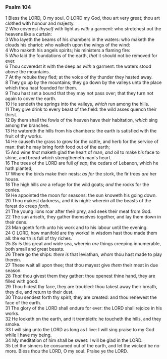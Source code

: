 ### Psalm 104

1 Bless the LORD, O my soul. O LORD my God, thou art very great; thou art clothed with honour and majesty.  
2 Who coverest *thyself* with light as *with* a garment: who stretchest out the heavens like a curtain:  
3 Who layeth the beams of his chambers in the waters: who maketh the clouds his chariot: who walketh upon the wings of the wind:  
4 Who maketh his angels spirits; his ministers a flaming fire:  
5 *Who* laid the foundations of the earth, *that* it should not be removed for ever.  
6 Thou coveredst it with the deep as *with* a garment: the waters stood above the mountains.  
7 At thy rebuke they fled; at the voice of thy thunder they hasted away.  
8 They go up by the mountains; they go down by the valleys unto the place which thou hast founded for them.  
9 Thou hast set a bound that they may not pass over; that they turn not again to cover the earth.  
10 He sendeth the springs into the valleys, *which* run among the hills.  
11 They give drink to every beast of the field: the wild asses quench their thirst.  
12 By them shall the fowls of the heaven have their habitation, *which* sing among the branches.  
13 He watereth the hills from his chambers: the earth is satisfied with the fruit of thy works.  
14 He causeth the grass to grow for the cattle, and herb for the service of man: that he may bring forth food out of the earth;  
15 And wine *that* maketh glad the heart of man, *and* oil to make *his* face to shine, and bread *which* strengtheneth man's heart.  
16 The trees of the LORD are full *of sap*; the cedars of Lebanon, which he hath planted;  
17 Where the birds make their nests: *as for* the stork, the fir trees *are* her house.  
18 The high hills *are* a refuge for the wild goats; *and* the rocks for the conies.  
19 He appointed the moon for seasons: the sun knoweth his going down.  
20 Thou makest darkness, and it is night: wherein all the beasts of the forest do creep *forth*.  
21 The young lions roar after their prey, and seek their meat from God.  
22 The sun ariseth, they gather themselves together, and lay them down in their dens.  
23 Man goeth forth unto his work and to his labour until the evening.  
24 O LORD, how manifold are thy works! in wisdom hast thou made them all: the earth is full of thy riches.  
25 *So is* this great and wide sea, wherein *are* things creeping innumerable, both small and great beasts.  
26 There go the ships: *there is* that leviathan, *whom* thou hast made to play therein.  
27 These wait all upon thee; that thou mayest give *them* their meat in due season.  
28 *That* thou givest them they gather: thou openest thine hand, they are filled with good.  
29 Thou hidest thy face, they are troubled: thou takest away their breath, they die, and return to their dust.  
30 Thou sendest forth thy spirit, they are created: and thou renewest the face of the earth.  
31 The glory of the LORD shall endure for ever: the LORD shall rejoice in his works.  
32 He looketh on the earth, and it trembleth: he toucheth the hills, and they smoke.  
33 I will sing unto the LORD as long as I live: I will sing praise to my God while I have my being.  
34 My meditation of him shall be sweet: I will be glad in the LORD.  
35 Let the sinners be consumed out of the earth, and let the wicked be no more. Bless thou the LORD, O my soul. Praise ye the LORD.  

